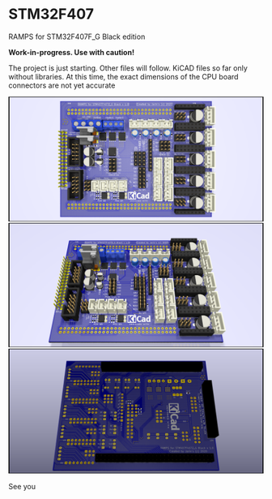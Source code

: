 # STM32F407
RAMPS for STM32F407F_G Black edition

__Work-in-progress. Use with caution!__

The project is just starting. Other files will follow.
KiCAD files so far only without libraries.
At this time, the exact dimensions of the CPU 
board connectors are not yet accurate

![Picture from KiCad Rendering](Images/RAMPS_STM32F407_TFT_Touch.png)
![Picture from KiCad Rendering](Images/RAMPS_STM32F407_TFT_Touch1.png)
![Picture from KiCad Rendering](Images/RAMPS_STM32F407_TFT_Touch2.png)

See you


